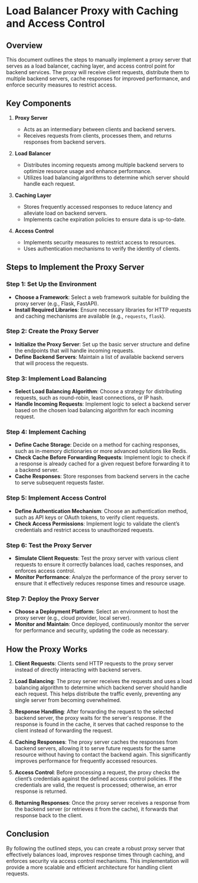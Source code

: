 # Load Balancer Proxy with Caching and Access Control

## Overview

This document outlines the steps to manually implement a proxy server that serves as a load balancer, caching layer, and access control point for backend services. The proxy will receive client requests, distribute them to multiple backend servers, cache responses for improved performance, and enforce security measures to restrict access.

## Key Components

1. **Proxy Server**
   - Acts as an intermediary between clients and backend servers.
   - Receives requests from clients, processes them, and returns responses from backend servers.

2. **Load Balancer**
   - Distributes incoming requests among multiple backend servers to optimize resource usage and enhance performance.
   - Utilizes load balancing algorithms to determine which server should handle each request.

3. **Caching Layer**
   - Stores frequently accessed responses to reduce latency and alleviate load on backend servers.
   - Implements cache expiration policies to ensure data is up-to-date.

4. **Access Control**
   - Implements security measures to restrict access to resources.
   - Uses authentication mechanisms to verify the identity of clients.

## Steps to Implement the Proxy Server

### Step 1: Set Up the Environment

- **Choose a Framework**: Select a web framework suitable for building the proxy server (e.g., Flask, FastAPI).
- **Install Required Libraries**: Ensure necessary libraries for HTTP requests and caching mechanisms are available (e.g., `requests`, `flask`).

### Step 2: Create the Proxy Server

- **Initialize the Proxy Server**: Set up the basic server structure and define the endpoints that will handle incoming requests.
- **Define Backend Servers**: Maintain a list of available backend servers that will process the requests.

### Step 3: Implement Load Balancing

- **Select Load Balancing Algorithm**: Choose a strategy for distributing requests, such as round-robin, least connections, or IP hash.
- **Handle Incoming Requests**: Implement logic to select a backend server based on the chosen load balancing algorithm for each incoming request.

### Step 4: Implement Caching

- **Define Cache Storage**: Decide on a method for caching responses, such as in-memory dictionaries or more advanced solutions like Redis.
- **Check Cache Before Forwarding Requests**: Implement logic to check if a response is already cached for a given request before forwarding it to a backend server.
- **Cache Responses**: Store responses from backend servers in the cache to serve subsequent requests faster.

### Step 5: Implement Access Control

- **Define Authentication Mechanism**: Choose an authentication method, such as API keys or OAuth tokens, to verify client requests.
- **Check Access Permissions**: Implement logic to validate the client’s credentials and restrict access to unauthorized requests.

### Step 6: Test the Proxy Server

- **Simulate Client Requests**: Test the proxy server with various client requests to ensure it correctly balances load, caches responses, and enforces access control.
- **Monitor Performance**: Analyze the performance of the proxy server to ensure that it effectively reduces response times and resource usage.

### Step 7: Deploy the Proxy Server

- **Choose a Deployment Platform**: Select an environment to host the proxy server (e.g., cloud provider, local server).
- **Monitor and Maintain**: Once deployed, continuously monitor the server for performance and security, updating the code as necessary.

## How the Proxy Works

1. **Client Requests**: Clients send HTTP requests to the proxy server instead of directly interacting with backend servers.

2. **Load Balancing**: The proxy server receives the requests and uses a load balancing algorithm to determine which backend server should handle each request. This helps distribute the traffic evenly, preventing any single server from becoming overwhelmed.

3. **Response Handling**: After forwarding the request to the selected backend server, the proxy waits for the server's response. If the response is found in the cache, it serves that cached response to the client instead of forwarding the request.

4. **Caching Responses**: The proxy server caches the responses from backend servers, allowing it to serve future requests for the same resource without having to contact the backend again. This significantly improves performance for frequently accessed resources.

5. **Access Control**: Before processing a request, the proxy checks the client’s credentials against the defined access control policies. If the credentials are valid, the request is processed; otherwise, an error response is returned.

6. **Returning Responses**: Once the proxy server receives a response from the backend server (or retrieves it from the cache), it forwards that response back to the client.

## Conclusion

By following the outlined steps, you can create a robust proxy server that effectively balances load, improves response times through caching, and enforces security via access control mechanisms. This implementation will provide a more scalable and efficient architecture for handling client requests.